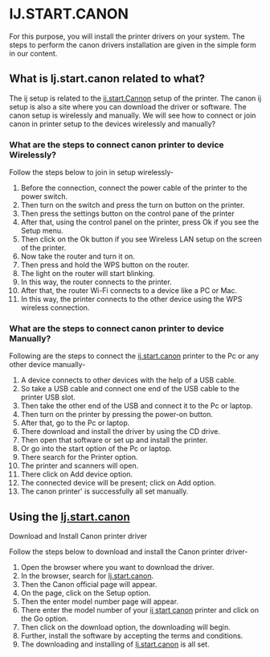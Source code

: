 # IJ.START.CANON

For this purpose, you will install the printer drivers on your system. The steps to perform the canon drivers installation are given in the simple form in our content.

## What is Ij.start.canon related to what?

The ij setup is related to the [ij.start.Cannon](https://ij-canon-setup.github.io/) setup of the printer. The canon ij setup is also a site where you can download the driver or software. The canon setup is wirelessly and manually. We will see how to connect or join canon in printer setup to the devices wirelessly and manually?

### What are the steps to connect canon printer to device Wirelessly?

Follow the steps below to join in setup wirelessly-

1. Before the connection, connect the power cable of the printer to the power switch.
2. Then turn on the switch and press the turn on button on the printer.
3. Then press the settings button on the control pane of the printer
4. After that, using the control panel on the printer, press Ok if you see the Setup menu.
5. Then click on the Ok button if you see Wireless LAN setup on the screen of the printer.
6. Now take the router and turn it on.
7. Then press and hold the WPS button on the router.
8. The light on the router will start blinking.
9. In this way, the router connects to the printer.
10. After that, the router Wi-Fi connects to a device like a PC or Mac.
11. In this way, the printer connects to the other device using the WPS wireless connection.

### What are the steps to connect canon printer to device Manually?

Following are the steps to connect the [ij.start.canon](https://ij-canon-setup.github.io/) printer to the Pc or any other device manually-
1. A device connects to other devices with the help of a USB cable.
2. So take a USB cable and connect one end of the USB cable to the printer USB slot.
3. Then take the other end of the USB and connect it to the Pc or laptop.
4. Then turn on the printer by pressing the power-on button.
5. After that, go to the Pc or laptop.
6. There download and install the driver by using the CD drive.
7. Then open that software or set up and install the printer.
8. Or go into the start option of the Pc or laptop.
9. There search for the Printer option.
10. The printer and scanners will open.
11. There click on Add device option.
12. The connected device will be present; click on Add option.
13. The canon printer' is successfully all set manually.

## Using the [Ij.start.canon](https://ij-canon-setup.github.io/)
Download and Install Canon printer driver

Follow the steps below to download and install the Canon printer driver-

1. Open the browser where you want to download the driver.
2. In the browser, search for [Ij.start.canon](https://ij-canon-setup.github.io/).
3. Then the Canon official page will appear.
4. On the page, click on the Setup option.
5. Then the enter model number page will appear.
6. There enter the model number of your [ij start canon](https://ij-canon-setup.github.io/) printer and click on the Go option.
7. Then click on the download option, the downloading will begin.
8. Further, install the software by accepting the terms and conditions.
9. The downloading and installing of [Ij.start.canon](https://ij-canon-setup.github.io/) is all set.
